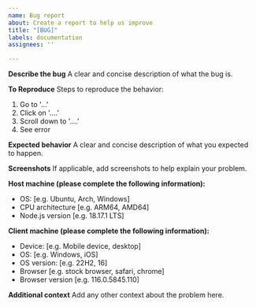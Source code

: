 ```yaml
---
name: Bug report
about: Create a report to help us improve
title: "[BUG]"
labels: documentation
assignees: ''

---
```


**Describe the bug**
A clear and concise description of what the bug is.

**To Reproduce**
Steps to reproduce the behavior:
1. Go to '...'
2. Click on '....'
3. Scroll down to '....'
4. See error

**Expected behavior**
A clear and concise description of what you expected to happen.

**Screenshots**
If applicable, add screenshots to help explain your problem.

**Host machine (please complete the following information):**
 - OS: [e.g. Ubuntu, Arch, Windows]
 - CPU architecture [e.g. ARM64, AMD64]
 - Node.js version [e.g. 18.17.1 LTS]

**Client machine (please complete the following information):**
 - Device: [e.g. Mobile device, desktop]
 - OS: [e.g. Windows, iOS]
 - OS version: [e.g. 22H2, 16]
 - Browser [e.g. stock browser, safari, chrome]
 - Browser version [e.g. 116.0.5845.110]

**Additional context**
Add any other context about the problem here.
